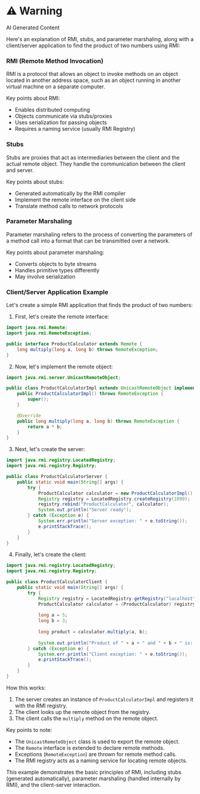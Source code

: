 <div class="warning"><h1>⚠️ Warning</h1><span>AI Generated Content</span></div>


Here's an explanation of RMI, stubs, and parameter marshaling, along with a client/server application to find the product of two numbers using RMI:

### RMI (Remote Method Invocation)

RMI is a protocol that allows an object to invoke methods on an object located in another address space, such as an object running in another virtual machine on a separate computer.

Key points about RMI:
- Enables distributed computing
- Objects communicate via stubs/proxies
- Uses serialization for passing objects
- Requires a naming service (usually RMI Registry)

### Stubs

Stubs are proxies that act as intermediaries between the client and the actual remote object. They handle the communication between the client and server.

Key points about stubs:
- Generated automatically by the RMI compiler
- Implement the remote interface on the client side
- Translate method calls to network protocols

### Parameter Marshaling

Parameter marshaling refers to the process of converting the parameters of a method call into a format that can be transmitted over a network.

Key points about parameter marshaling:
- Converts objects to byte streams
- Handles primitive types differently
- May involve serialization

### Client/Server Application Example

Let's create a simple RMI application that finds the product of two numbers:

1. First, let's create the remote interface:

```java
import java.rmi.Remote;
import java.rmi.RemoteException;

public interface ProductCalculator extends Remote {
    long multiply(long a, long b) throws RemoteException;
}
```

2. Now, let's implement the remote object:

```java
import java.rmi.server.UnicastRemoteObject;

public class ProductCalculatorImpl extends UnicastRemoteObject implements ProductCalculator {
    public ProductCalculatorImpl() throws RemoteException {
        super();
    }

    @Override
    public long multiply(long a, long b) throws RemoteException {
        return a * b;
    }
}
```

3. Next, let's create the server:

```java
import java.rmi.registry.LocatedRegistry;
import java.rmi.registry.Registry;

public class ProductCalculatorServer {
    public static void main(String[] args) {
        try {
            ProductCalculator calculator = new ProductCalculatorImpl();
            Registry registry = LocatedRegistry.createRegistry(1099);
            registry.rebind("ProductCalculator", calculator);
            System.out.println("Server ready");
        } catch (Exception e) {
            System.err.println("Server exception: " + e.toString());
            e.printStackTrace();
        }
    }
}
```

4. Finally, let's create the client:

```java
import java.rmi.registry.LocatedRegistry;
import java.rmi.registry.Registry;

public class ProductCalculatorClient {
    public static void main(String[] args) {
        try {
            Registry registry = LocatedRegistry.getRegistry("localhost", 1099);
            ProductCalculator calculator = (ProductCalculator) registry.lookup("ProductCalculator");
            
            long a = 5;
            long b = 3;
            
            long product = calculator.multiply(a, b);
            
            System.out.println("Product of " + a + " and " + b + " is: " + product);
        } catch (Exception e) {
            System.err.println("Client exception: " + e.toString());
            e.printStackTrace();
        }
    }
}
```

How this works:

1. The server creates an instance of `ProductCalculatorImpl` and registers it with the RMI registry.
2. The client looks up the remote object from the registry.
3. The client calls the `multiply` method on the remote object.

Key points to note:
- The `UnicastRemoteObject` class is used to export the remote object.
- The `Remote` interface is extended to declare remote methods.
- Exceptions (`RemoteException`) are thrown for remote method calls.
- The RMI registry acts as a naming service for locating remote objects.

This example demonstrates the basic principles of RMI, including stubs (generated automatically), parameter marshaling (handled internally by RMI), and the client-server interaction.

